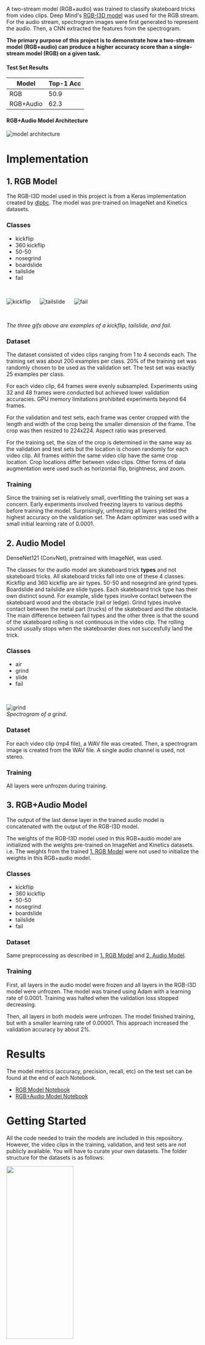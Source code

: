 A two-stream model (RGB+audio) was trained to classify skateboard tricks from video clips. Deep Mind's [RGB-I3D model](https://github.com/deepmind/kinetics-i3d) was used for the RGB stream. For the audio stream, spectrogram images were first generated to represent the audio. Then, a CNN extracted the features from the spectrogram.

**The primary purpose of this project is to demonstrate how a two-stream model (RGB+audio) can produce a higher accuracy score than a single-stream model (RGB) on a given task.**

#### Test Set Results

| Model | Top-1 Acc |
| --- | --- |
| RGB | 50.9 |
| RGB+Audio | 62.3 |

#### RGB+Audio Model Architecture

![model architecture](readme_content/model_architecture.png)

# Implementation

## 1. RGB Model

The RGB-I3D model used in this project is from a Keras implementation created by [dlpbc](https://github.com/dlpbc/keras-kinetics-i3d). The model was pre-trained on ImageNet and Kinetics datasets.  

### Classes

* kickflip
* 360 kickflip
* 50-50
* nosegrind
* boardslide
* tailslide
* fail

<br/>

![kickflip](readme_content/kickflip.gif) &nbsp;&nbsp;&nbsp;&nbsp;
![tailslide](readme_content/tailslide.gif) &nbsp;&nbsp;&nbsp;&nbsp;
![fail](readme_content/fail.gif)

<br/>

*The three gifs above are examples of a kickflip, tailslide, and fail.*

### Dataset

The dataset consisted of video clips ranging from 1 to 4 seconds each. The training set was about 200 examples per class. 20% of the training set was randomly chosen to be used as the validation set. The test set was exactly 25 examples per class.

For each video clip, 64 frames were evenly subsampled. Experiments using 32 and 48 frames were conducted but achieved lower validation accuracies. GPU memory limitations prohibited experiments beyond 64 frames.

For the validation and test sets, each frame was center cropped with the length and width of the crop being the smaller dimension of the frame. The crop was then resized to 224x224. Aspect ratio was preserved.

For the training set, the size of the crop is determined in the same way as the validation and test sets but the location is chosen randomly for each video clip. All frames within the same video clip have the same crop location. Crop locations differ between video clips. Other forms of data augmentation were used such as horizontal flip, brightness, and zoom.

### Training

Since the training set is relatively small, overfitting the training set was a concern. Early experiments involved freezing layers to various depths before training the model. Surprisingly, unfreezing all layers yielded the highest accuracy on the validation set. The Adam optimizer was used with a small initial learning rate of 0.0001.

## 2. Audio Model

DenseNet121 (ConvNet), pretrained with ImageNet, was used.

The classes for the audio model are skateboard trick **types** and not skateboard tricks. All skateboard tricks fall into one of these 4 classes. Kickflip and 360 kickflip are air types. 50-50 and nosegrind are grind types. Boardslide and tailslide are slide types. Each skateboard trick type has their own distinct sound. For example, slide types involve contact between the skateboard wood and the obstacle (rail or ledge). Grind types involve contact between the metal part (trucks) of the skateboard and the obstacle. The main difference between fail types and the other three is that the sound of the skateboard rolling is not continuous in the video clip. The rolling sound usually stops when the skateboarder does not succesfully land the trick.

### Classes

* air
* grind
* slide
* fail

<br/>

![grind](readme_content/spectrogram.jpg) <br/>
*Spectrogram of a grind.*

### Dataset

For each video clip (mp4 file), a WAV file was created. Then, a spectrogram image is created from the WAV file. A single audio channel is used, not stereo.

### Training

All layers were unfrozen during training.

## 3. RGB+Audio Model

The output of the last dense layer in the trained audio model is concatenated with the output of the RGB-I3D model.

The weights of the RGB-I3D model used in this RGB+audio model are initialized with the weights pre-trained on ImageNet and Kinetics datasets. i.e. The weights from the trained [1. RGB Model](#1.-RGB-Model) were not used to initialize the weights in this RGB+audio model.

### Classes

* kickflip
* 360 kickflip
* 50-50
* nosegrind
* boardslide
* tailslide
* fail

### Dataset

Same preprocessing as described in [1. RGB Model](#1.-RGB-Model) and [2. Audio Model](#2.-Audio-Model).

### Training

First, all layers in the audio model were frozen and all layers in the RGB-I3D model were unfrozen. The model was trained using Adam with a learning rate of 0.0001. Training was halted when the validation loss stopped decreasing.

Then, all layers in both models were unfrozen. The model finished training, but with a smaller learning rate of 0.00001. This approach increased the validation accuracy by about 2%.

# Results

The model metrics (accuracy, precision, recall, etc) on the test set can be found at the end of each Notebook.

* [RGB Model Notebook](https://github.com/michaelnation26/skateboard_trick_classification/blob/master/rgb_model.ipynb)
* [RGB+Audio Model Notebook](https://github.com/michaelnation26/skateboard_trick_classification/blob/master/rgb%2Baudio_model.ipynb)

# Getting Started

All the code needed to train the models are included in this repository. However, the video clips in the training, validation, and test sets are not publicly available. You will have to curate your own datasets. The folder structure for the datasets is as follows:

<img src="readme_content/data_folder_structure.png" width="175px" height="450px">
